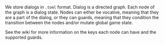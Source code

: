 We store dialogs in `.toml` format.
Dialog is a directed graph.
Each node of the graph is a dialog state.
Nodes can either be vocative, meaning that they are a part of the dialog, or they can guards, meaning that they condition the transition between the nodes and/or mutate global game state.

See the wiki for more information on the keys each node can have and the supported guards.
